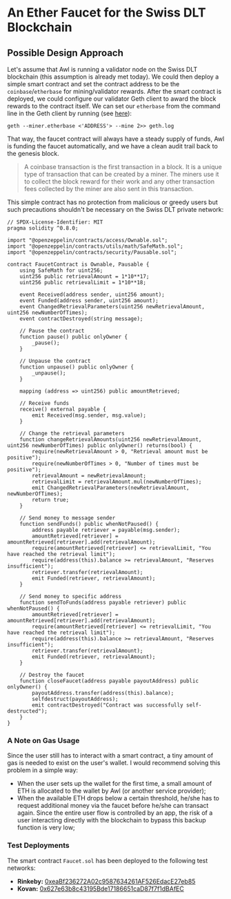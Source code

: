 # An Ether Faucet for the Swiss DLT Blockchain

## Possible Design Approach
Let's assume that Awl is running a validator node on the Swiss DLT blockchain (this assumption is already met today). We could then deploy a simple smart contract and set the contract address to be the `coinbase`/`etherbase` for mining/validator rewards. After the smart contract is deployed, we could configure our validator Geth client to award the block rewards to the contract itself. We can set our `etherbase` from the command line in the Geth client by running (see [here](https://geth.ethereum.org/docs/interface/mining)):
```
geth --miner.etherbase <'ADDRESS'> --mine 2>> geth.log
```
That way, the faucet contract will always have a steady supply of funds, Awl is funding the faucet automatically, and we have a clean audit trail back to the genesis block.
> A coinbase transaction is the first transaction in a block. It is a unique type of transaction that can be created by a miner. The miners use it to collect the block reward for their work and any other transaction fees collected by the miner are also sent in this transaction.

This simple contract has no protection from malicious or greedy users but such precautions shouldn't be necessary on the Swiss DLT private network:
```
// SPDX-License-Identifier: MIT
pragma solidity ^0.8.0;

import "@openzeppelin/contracts/access/Ownable.sol";
import "@openzeppelin/contracts/utils/math/SafeMath.sol";
import "@openzeppelin/contracts/security/Pausable.sol";

contract FaucetContract is Ownable, Pausable {
    using SafeMath for uint256;
    uint256 public retrievalAmount = 1*10**17;
    uint256 public retrievalLimit = 1*10**18;

    event Received(address sender, uint256 amount);
    event Funded(address sender, uint256 amount);
    event ChangedRetrievalParameters(uint256 newRetrievalAmount, uint256 newNumberOfTimes);
    event contractDestroyed(string message);

    // Pause the contract
    function pause() public onlyOwner {
        _pause();
    }

    // Unpause the contract
    function unpause() public onlyOwner {
        _unpause();
    }

    mapping (address => uint256) public amountRetrieved;

    // Receive funds
    receive() external payable {
        emit Received(msg.sender, msg.value);
    }

    // Change the retrieval parameters
    function changeRetrievalAmounts(uint256 newRetrievalAmount, uint256 newNumberOfTimes) public onlyOwner() returns(bool) {
        require(newRetrievalAmount > 0, "Retrieval amount must be positive");
        require(newNumberOfTimes > 0, "Number of times must be positive");
        retrievalAmount = newRetrievalAmount;
        retrievalLimit = retrievalAmount.mul(newNumberOfTimes);
        emit ChangedRetrievalParameters(newRetrievalAmount, newNumberOfTimes);
        return true;
    }

    // Send money to message sender
    function sendFunds() public whenNotPaused() {
        address payable retriever = payable(msg.sender);
        amountRetrieved[retriever] = amountRetrieved[retriever].add(retrievalAmount);
        require(amountRetrieved[retriever] <= retrievalLimit, "You have reached the retrieval limit");
        require(address(this).balance >= retrievalAmount, "Reserves insufficient");
        retriever.transfer(retrievalAmount);
        emit Funded(retriever, retrievalAmount);
    }

    // Send money to specific address
    function sendToFunds(address payable retriever) public whenNotPaused() {
        amountRetrieved[retriever] = amountRetrieved[retriever].add(retrievalAmount);
        require(amountRetrieved[retriever] <= retrievalLimit, "You have reached the retrieval limit");
        require(address(this).balance >= retrievalAmount, "Reserves insufficient");
        retriever.transfer(retrievalAmount);
        emit Funded(retriever, retrievalAmount);
    }

    // Destroy the faucet
    function closeFaucet(address payable payoutAddress) public onlyOwner() {
        payoutAddress.transfer(address(this).balance);
        selfdestruct(payoutAddress);
        emit contractDestroyed("Contract was successfully self-destructed");
    }
}
```

### A Note on Gas Usage
Since the user still has to interact with a smart contract, a tiny amount of gas is needed to exist on the user's wallet. I would recommend solving this problem in a simple way:
- When the user sets up the wallet for the first time, a small amount of ETH is allocated to the wallet by Awl (or another service provider);
- When the available ETH drops below a certain threshold, he/she has to request additional money via the faucet before he/she can transact again. Since the entire user flow is controlled by an app, the risk of a user interacting directly with the blockchain to bypass this backup function is very low;

### Test Deployments
The smart contract `Faucet.sol` has been deployed to the following test networks:
- **Rinkeby:** [0xeaBf236272A02c9587634261AF526EdacE27eb85](https://rinkeby.etherscan.io/address/0xeaBf236272A02c9587634261AF526EdacE27eb85)
- **Kovan:** [0x627e63b8c43195Bde17186651caD87f7f1dBAfEC](https://kovan.etherscan.io/address/0x627e63b8c43195bde17186651cad87f7f1dbafec)
